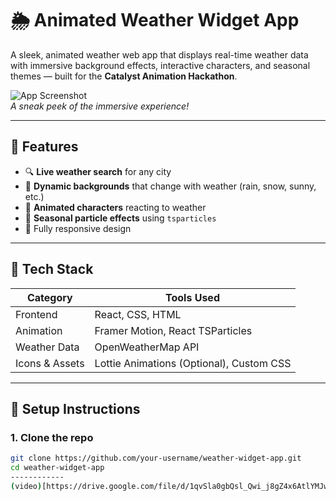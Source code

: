 # 🌦️ Animated Weather Widget App

A sleek, animated weather web app that displays real-time weather data with immersive background effects, interactive characters, and seasonal themes — built for the **Catalyst Animation Hackathon**.

![App Screenshot](./screenshots/preview.png)  
*A sneak peek of the immersive experience!*

---

## 📌 Features

- 🔍 **Live weather search** for any city
- 🎨 **Dynamic backgrounds** that change with weather (rain, snow, sunny, etc.)
- 👤 **Animated characters** reacting to weather
- 🌈 **Seasonal particle effects** using `tsparticles`
- 📱 Fully responsive design

---

## 🧰 Tech Stack

| Category      | Tools Used                              |
|---------------|------------------------------------------|
| Frontend      | React, CSS, HTML                         |
| Animation     | Framer Motion, React TSParticles         |
| Weather Data  | OpenWeatherMap API                       |
| Icons & Assets| Lottie Animations (Optional), Custom CSS |

---

## 🚀 Setup Instructions

### 1. Clone the repo
```bash
git clone https://github.com/your-username/weather-widget-app.git
cd weather-widget-app
------------
(video)[https://drive.google.com/file/d/1qvSla0gbQsl_Qwi_j8gZ4x6AtlYMJwZl/view?usp=sharing]
